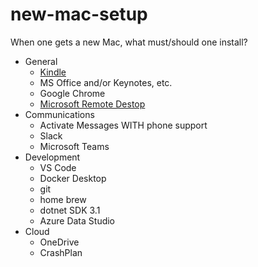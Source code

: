 # new-mac-setup
When one gets a new Mac, what must/should one install?

- General
  - [Kindle](https://apps.apple.com/us/app/kindle/id405399194?mt=12)
  - MS Office and/or Keynotes, etc.
  - Google Chrome
  - [Microsoft Remote Destop](https://apps.apple.com/us/app/microsoft-remote-desktop/id1295203466?mt=12)
- Communications
  - Activate Messages WITH phone support
  - Slack
  -  Microsoft Teams
- Development
  - VS Code
  - Docker Desktop
  - git
  - home brew
  - dotnet SDK 3.1
  - Azure Data Studio
- Cloud
  - OneDrive
  - CrashPlan
